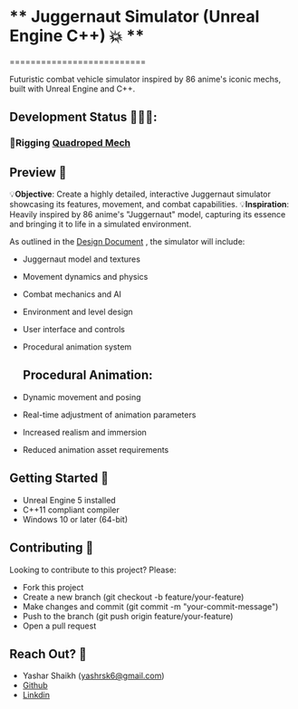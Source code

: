 # ** Juggernaut Simulator (Unreal Engine C++) 💥 **
==========================


Futuristic combat vehicle simulator inspired by 86 anime's iconic mechs, built with Unreal Engine and C++.

## Development Status 👨🏽‍🔧: 
 ### 🔧Rigging [Quadroped Mech](https://sketchfab.com/3d-models/mech-walker-drone-77f4d8430a1d4d0c807fe631011fc4d5)

**Preview 👀**
----------
💡**Objective**: Create a highly detailed, interactive Juggernaut simulator showcasing its features, movement, and combat capabilities.
💡**Inspiration**: Heavily inspired by 86 anime's "Juggernaut" model, capturing its essence and bringing it to life in a simulated environment.

As outlined in the [Design Document](https://docs.google.com/document/d/1Ig1sRVejU6OH4RAG5PHnF87CbmguuC3bCiWjWVy3m3Q/edit?usp=sharing) , the simulator will include:
* Juggernaut model and textures
* Movement dynamics and physics
* Combat mechanics and AI
* Environment and level design
* User interface and controls
* Procedural animation system

  **Procedural Animation**:
  ----------
* Dynamic movement and posing
* Real-time adjustment of animation parameters
* Increased realism and immersion
* Reduced animation asset requirements

**Getting Started 📃**
--------------
* Unreal Engine 5 installed
* C++11 compliant compiler
* Windows 10 or later (64-bit)

**Contributing 💪**
--------------
Looking to contribute to this project? Please:
* Fork this project
* Create a new branch (git checkout -b feature/your-feature)
* Make changes and commit (git commit -m "your-commit-message")
* Push to the branch (git push origin feature/your-feature)
* Open a pull request

**Reach Out? 💬**
----------

* Yashar Shaikh (yashrsk6@gmail.com)
* [Github](https://github.com/YasharShaikh)
* [Linkdin](https://www.linkedin.com/in/yashar-shaikh/)
